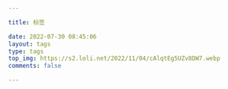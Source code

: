 ```yaml
---

title: 标签 

date: 2022-07-30 08:45:06 
layout: tags
type: tags 
top_img: https://s2.loli.net/2022/11/04/cAlqtEg5UZv8DW7.webp
comments: false

---
```

